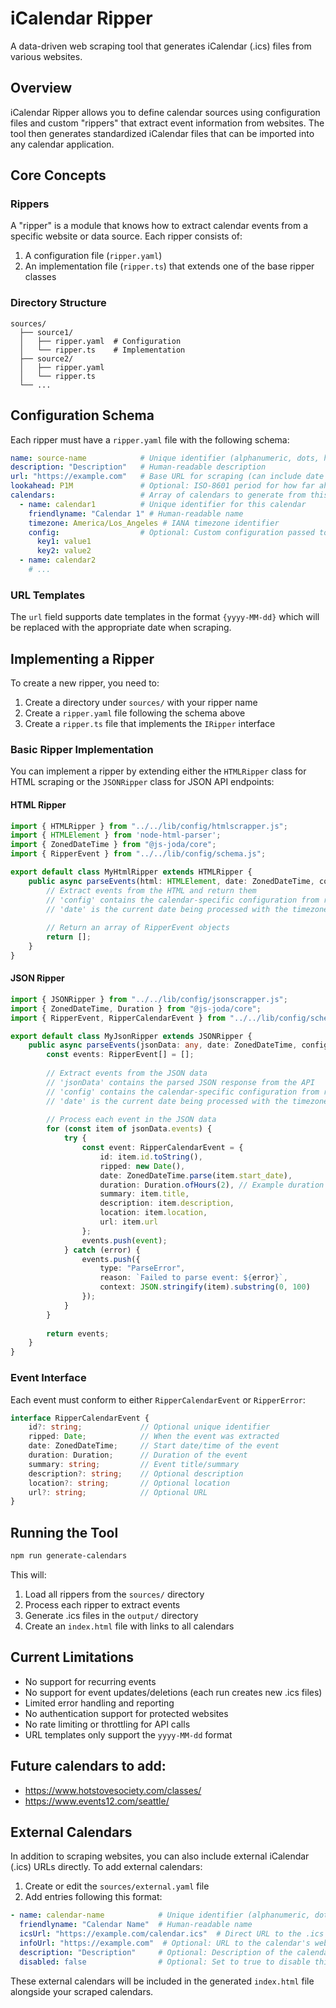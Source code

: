 # iCalendar Ripper

A data-driven web scraping tool that generates iCalendar (.ics) files from various websites.

## Overview

iCalendar Ripper allows you to define calendar sources using configuration files and custom "rippers" that extract event information from websites. The tool then generates standardized iCalendar files that can be imported into any calendar application.

## Core Concepts

### Rippers

A "ripper" is a module that knows how to extract calendar events from a specific website or data source. Each ripper consists of:

1. A configuration file (`ripper.yaml`)
2. An implementation file (`ripper.ts`) that extends one of the base ripper classes

### Directory Structure

```
sources/
  ├── source1/
  │   ├── ripper.yaml  # Configuration
  │   └── ripper.ts    # Implementation
  ├── source2/
  │   ├── ripper.yaml
  │   └── ripper.ts
  └── ...
```

## Configuration Schema

Each ripper must have a `ripper.yaml` file with the following schema:

```yaml
name: source-name            # Unique identifier (alphanumeric, dots, hyphens only)
description: "Description"   # Human-readable description
url: "https://example.com"   # Base URL for scraping (can include date templates)
lookahead: P1M               # Optional: ISO-8601 period for how far ahead to look (e.g., P1M = 1 month)
calendars:                   # Array of calendars to generate from this source
  - name: calendar1          # Unique identifier for this calendar
    friendlyname: "Calendar 1" # Human-readable name
    timezone: America/Los_Angeles # IANA timezone identifier
    config:                  # Optional: Custom configuration passed to the ripper implementation
      key1: value1
      key2: value2
  - name: calendar2
    # ...
```

### URL Templates

The `url` field supports date templates in the format `{yyyy-MM-dd}` which will be replaced with the appropriate date when scraping.

## Implementing a Ripper

To create a new ripper, you need to:

1. Create a directory under `sources/` with your ripper name
2. Create a `ripper.yaml` file following the schema above
3. Create a `ripper.ts` file that implements the `IRipper` interface

### Basic Ripper Implementation

You can implement a ripper by extending either the `HTMLRipper` class for HTML scraping or the `JSONRipper` class for JSON API endpoints:

#### HTML Ripper

```typescript
import { HTMLRipper } from "../../lib/config/htmlscrapper.js";
import { HTMLElement } from 'node-html-parser';
import { ZonedDateTime } from "@js-joda/core";
import { RipperEvent } from "../../lib/config/schema.js";

export default class MyHtmlRipper extends HTMLRipper {
    public async parseEvents(html: HTMLElement, date: ZonedDateTime, config: any): Promise<RipperEvent[]> {
        // Extract events from the HTML and return them
        // 'config' contains the calendar-specific configuration from ripper.yaml
        // 'date' is the current date being processed with the timezone from the calendar config
        
        // Return an array of RipperEvent objects
        return [];
    }
}
```

#### JSON Ripper

```typescript
import { JSONRipper } from "../../lib/config/jsonscrapper.js";
import { ZonedDateTime, Duration } from "@js-joda/core";
import { RipperEvent, RipperCalendarEvent } from "../../lib/config/schema.js";

export default class MyJsonRipper extends JSONRipper {
    public async parseEvents(jsonData: any, date: ZonedDateTime, config: any): Promise<RipperEvent[]> {
        const events: RipperEvent[] = [];
        
        // Extract events from the JSON data
        // 'jsonData' contains the parsed JSON response from the API
        // 'config' contains the calendar-specific configuration from ripper.yaml
        // 'date' is the current date being processed with the timezone from the calendar config
        
        // Process each event in the JSON data
        for (const item of jsonData.events) {
            try {
                const event: RipperCalendarEvent = {
                    id: item.id.toString(),
                    ripped: new Date(),
                    date: ZonedDateTime.parse(item.start_date),
                    duration: Duration.ofHours(2), // Example duration
                    summary: item.title,
                    description: item.description,
                    location: item.location,
                    url: item.url
                };
                events.push(event);
            } catch (error) {
                events.push({
                    type: "ParseError",
                    reason: `Failed to parse event: ${error}`,
                    context: JSON.stringify(item).substring(0, 100)
                });
            }
        }
        
        return events;
    }
}
```

### Event Interface

Each event must conform to either `RipperCalendarEvent` or `RipperError`:

```typescript
interface RipperCalendarEvent {
    id?: string;             // Optional unique identifier
    ripped: Date;            // When the event was extracted
    date: ZonedDateTime;     // Start date/time of the event
    duration: Duration;      // Duration of the event
    summary: string;         // Event title/summary
    description?: string;    // Optional description
    location?: string;       // Optional location
    url?: string;            // Optional URL
}
```

## Running the Tool

```bash
npm run generate-calendars
```

This will:
1. Load all rippers from the `sources/` directory
2. Process each ripper to extract events
3. Generate .ics files in the `output/` directory
4. Create an `index.html` file with links to all calendars

## Current Limitations

- No support for recurring events
- No support for event updates/deletions (each run creates new .ics files)
- Limited error handling and reporting
- No authentication support for protected websites
- No rate limiting or throttling for API calls
- URL templates only support the `yyyy-MM-dd` format

## Future calendars to add:
- https://www.hotstovesociety.com/classes/
- https://www.events12.com/seattle/
## External Calendars

In addition to scraping websites, you can also include external iCalendar (.ics) URLs directly. To add external calendars:

1. Create or edit the `sources/external.yaml` file
2. Add entries following this format:

```yaml
- name: calendar-name            # Unique identifier (alphanumeric, dots, hyphens only)
  friendlyname: "Calendar Name"  # Human-readable name
  icsUrl: "https://example.com/calendar.ics"  # Direct URL to the .ics file
  infoUrl: "https://example.com"  # Optional: URL to the calendar's website
  description: "Description"     # Optional: Description of the calendar
  disabled: false                # Optional: Set to true to disable this calendar
```

These external calendars will be included in the generated `index.html` file alongside your scraped calendars.
